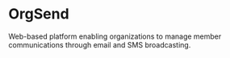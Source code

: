 # OrgSend
Web-based platform enabling organizations to manage member communications through email and SMS broadcasting. 
